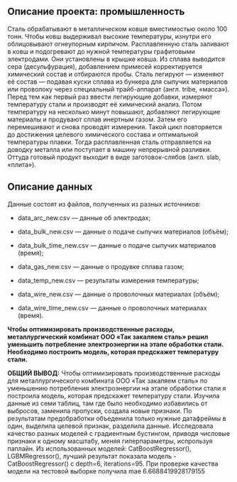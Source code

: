 
## Описание проекта: промышленность

Сталь обрабатывают в металлическом ковше вместимостью около 100 тонн. Чтобы ковш выдерживал высокие температуры, изнутри его облицовывают огнеупорным кирпичом. Расплавленную сталь заливают в ковш и подогревают до нужной температуры графитовыми электродами. Они установлены в крышке ковша. Из сплава выводится сера (десульфурация), добавлением примесей корректируется химический состав и отбираются пробы. Сталь легируют — изменяют её состав — подавая куски сплава из бункера для сыпучих материалов или проволоку через специальный трайб-аппарат (англ. tribe, «масса»). Перед тем как первый раз ввести легирующие добавки, измеряют температуру стали и производят её химический анализ. Потом температуру на несколько минут повышают, добавляют легирующие материалы и продувают сплав инертным газом. Затем его перемешивают и снова проводят измерения. Такой цикл повторяется до достижения целевого химического состава и оптимальной температуры плавки. Тогда расплавленная сталь отправляется на доводку металла или поступает в машину непрерывной разливки. Оттуда готовый продукт выходит в виде заготовок-слябов (англ. slab, «плита»).

## Описание данных

Данные состоят из файлов, полученных из разных источников:

- data_arc_new.csv — данные об электродах;

- data_bulk_new.csv — данные о подаче сыпучих материалов (объём);

- data_bulk_time_new.csv — данные о подаче сыпучих материалов (время);

- data_gas_new.csv — данные о продувке сплава газом;

- data_temp_new.csv — результаты измерения температуры;

- data_wire_new.csv — данные о проволочных материалах (объём);

- data_wire_time_new.csv — данные о проволочных материалах (время).

**Чтобы оптимизировать производственные расходы, металлургический комбинат ООО «Так закаляем сталь» решил уменьшить потребление электроэнергии на этапе обработки стали. Необходимо построить модель, которая предскажет температуру стали.**

**ОБЩИЙ ВЫВОД:** Чтобы оптимизировать производственные расходы для металлургического комбината ООО «Так закаляем сталь» по уменьшению потребления электроэнергии на этапе обработки стали я построила модель, которая предскажет температуру стали. Изучила данные из семи таблиц, там где было необходимо избавились от выбросов, заменила пропуски, создала новые признаки. По результатам предобработки объеденила только нужные датафреймы в один, выделила целевой признак, разделила данные. Исследовала качество разных моделей с градиентным бустингом, приводя числовые признаки к одному масштабу, меняя гиперпараметры, испрользуя паплайн. Из использованных моделей: CatBoostRegressor(), LGBMRegressor(), лучший результат показала модель - CatBoostRegressor() с depth=6, iterations=95. При проверке качества модели на тестовой выборке получила mae 6.6688419928179155
